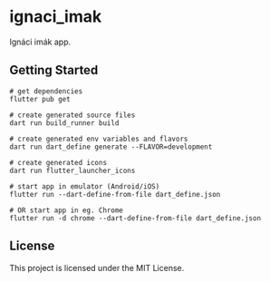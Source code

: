# ignaci_imak

Ignáci imák app.

## Getting Started

```shell
# get dependencies
flutter pub get

# create generated source files
dart run build_runner build

# create generated env variables and flavors
dart run dart_define generate --FLAVOR=development

# create generated icons
dart run flutter_launcher_icons

# start app in emulator (Android/iOS)
flutter run --dart-define-from-file dart_define.json

# OR start app in eg. Chrome
flutter run -d chrome --dart-define-from-file dart_define.json
```

## License

This project is licensed under the MIT License.
